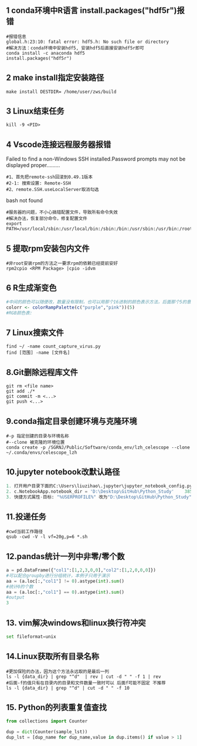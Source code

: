 ## 1 conda环境中R语言 install.packages("hdf5r")报错

```shell
#报错信息
global.h:23:10: fatal error: hdf5.h: No such file or directory
#解决方法：conda环境中安装hdf5, 安装hdf5后直接安装hdf5r即可
conda install -c anaconda hdf5
install.packages("hdf5r")
```

## 2 make install指定安装路径

```shell
make install DESTDIR= /home/user/zws/build
```

## 3 Linux结束任务

```shell
kill -9 <PID>
```

## 4 Vscode连接远程服务器报错

Failed to find a non-Windows SSH installed.Password prompts may not be displayed proper.........

```shell
#1、首先把remote-ssh回滚到0.49.1版本
#2-1: 搜索设置: Remote-SSH
#2、remote.SSH.useLocalServer取消勾选
```

bash not found

```shell
#服务器的问题，不小心搞错配置文件，导致所有命令失效
#解决办法，恢复部分命令，修复配置文件
export PATH=/usr/local/sbin:/usr/local/bin:/sbin:/bin:/usr/sbin:/usr/bin:/root/bin
```

## 5  提取rpm安装包内文件

```shell
#非root安装rpm的方法之一要求rpm的依赖已经提前安好
rpm2cpio <RPM Package> |cpio -idvm
```

## 6  R生成渐变色

```R
#中间的颜色可以随便改，数量没有限制，也可以用那个16进制的颜色表示方法，后面那个5的意思就是从紫色到粉色，生成5五种颜色渐变过去，你有需要几种颜色，就改成几
colorr <- colorRampPalette(c("purple","pink"))(5)
#RGB颜色表:  
```

## 7  Linux搜索文件

```shell
find ~/ -name count_capture_virus.py 
find [范围] -name [文件名]
```

## 8.Git删除远程库文件

```shell
git rm <file name>
git add ./*
git commit -m <...>
git push <...>
```

## 9.conda指定目录创建环境与克隆环境

```shell
#-p 指定创建的目录与环境名称
#--clone 被克隆的环境位置
conda create -p /SGRNJ/Public/Software/conda_env/lzh_celescope --clone ~/.conda/envs/celescope_lzh
```

## 10.jupyter notebook改默认路径

```python
1. 打开用户目录下面的C:\Users\liuzihao\.jupyter\jupyter_notebook_config.py
2. c.NotebookApp.notebook_dir = 'D:\Desktop\GitHub\Python_Study' 	385行
3. 快捷方式属性-目标: "%USERPROFILE%" 改为"D:\Desktop\GitHub\Python_Study"
```

## 11.投递任务

```shell
#cwd当前工作路径
qsub -cwd -V -l vf=20g,p=6 *.sh
```

## 12.pandas统计一列中非零/零个数

```python
a = pd.DataFrame({"col1":[1,2,3,0,0],"col2":[1,2,0,0,0]})
#可以配合groupby进行分组统计，本例子只用于演示
aa = (a.loc[:,"col1"] != 0).astype(int).sum()
#统计0的个数
aa = (a.loc[:,"col1"] == 0).astype(int).sum()
#output
3
```

## 13. vim解决windows和linux换行符冲突

```python
set fileformat=unix
```

## 14.Linux获取所有目录名称

```shell
#更加保险的办法，因为这个方法永远取的是最后一列
ls -l {data_dir} | grep "^d"  | rev | cut -d " " -f 1 | rev
#后面-f的值只有在目录内的目录和文件数量一致时可以 后面f可能不固定 不推荐
ls -l {data_dir} | grep "^d" | cut -d " " -f 10
```

## 15. Python的列表重复值查找

```python
from collections import Counter

dup = dict(Counter(sample_lst))
dup_lst = [dup_name for dup_name,value in dup.items() if value > 1]
```


